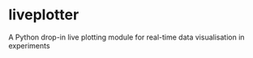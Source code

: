 # liveplotter
A Python drop-in live plotting module for real-time data visualisation in experiments
